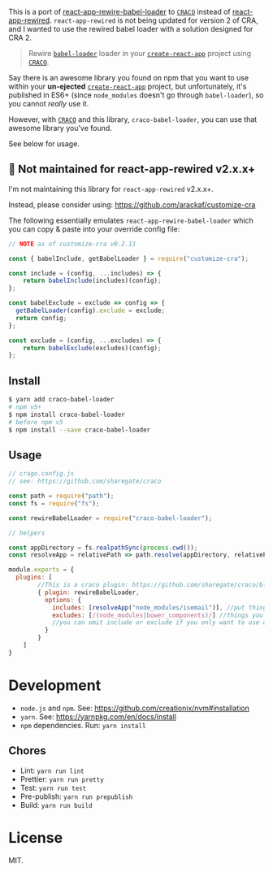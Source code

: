 This is a port of [react-app-rewire-babel-loader](https://github.com/dashed/react-app-rewire-babel-loader) to [`CRACO`](https://github.com/sharegate/craco) instead of [react-app-rewired](https://github.com/timarney/react-app-rewired). `react-app-rewired` is not being updated for version 2 of CRA, and I wanted to use the rewired babel loader with a solution designed for CRA 2.

> Rewire [`babel-loader`](https://github.com/babel/babel-loader) loader in your [`create-react-app`](https://github.com/facebookincubator/create-react-app) project using [`CRACO`](https://github.com/sharegate/craco).

Say there is an awesome library you found on npm that you want to use within your **un-ejected**  [`create-react-app`](https://github.com/facebookincubator/create-react-app) project, but unfortunately, it's published in ES6+ (since `node_modules` doesn't go through `babel-loader`), so you cannot *really* use it.

However, with [`CRACO`](https://github.com/sharegate/craco) and this library, `craco-babel-loader`, you can use that awesome library you've found.

See below for usage.

## 🚨 Not maintained for react-app-rewired v2.x.x+

I'm not maintaining this library for `react-app-rewired` v2.x.x+.

Instead, please consider using: https://github.com/arackaf/customize-cra

The following essentially emulates `react-app-rewire-babel-loader` which you can copy & paste into your override config file:

```js
// NOTE as of customize-cra v0.2.11

const { babelInclude, getBabelLoader } = require("customize-cra");

const include = (config, ...includes) => {
    return babelInclude(includes)(config);
};

const babelExclude = exclude => config => {
  getBabelLoader(config).exclude = exclude;
  return config;
};

const exclude = (config, ...excludes) => {
    return babelExclude(excludes)(config);
};
```

## Install


```sh
$ yarn add craco-babel-loader
# npm v5+
$ npm install craco-babel-loader
# before npm v5
$ npm install --save craco-babel-loader
```

## Usage

```js
// crago.config.js
// see: https://github.com/sharegate/craco

const path = require("path");
const fs = require("fs");

const rewireBabelLoader = require("craco-babel-loader");

// helpers

const appDirectory = fs.realpathSync(process.cwd());
const resolveApp = relativePath => path.resolve(appDirectory, relativePath);

module.exports = {
  plugins: [
        //This is a craco plugin: https://github.com/sharegate/craco/blob/master/packages/craco/README.md#configuration-overview
        { plugin: rewireBabelLoader, 
          options: { 
            includes: [resolveApp("node_modules/isemail")], //put things you want to include in array here
            excludes: [/(node_modules|bower_components)/] //things you want to exclude here
            //you can omit include or exclude if you only want to use one option
          }
        }
    ]
}

```


Development
===========

- `node.js` and `npm`. See: https://github.com/creationix/nvm#installation
- `yarn`. See: https://yarnpkg.com/en/docs/install
- `npm` dependencies. Run: `yarn install`

## Chores

- Lint: `yarn run lint`
- Prettier: `yarn run pretty`
- Test: `yarn run test`
- Pre-publish: `yarn run prepublish`
- Build: `yarn run build`

License
=======

MIT.
